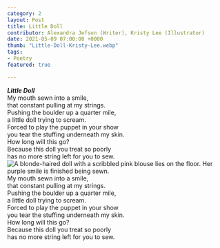 ```yaml
---
category: 2
layout: Post
title: Little Doll
contributor: Alexandra Jefson (Writer), Kristy Lee (Illustrator)
date: 2021-05-09 07:00:00 +0000
thumb: "Little-Doll-Kristy-Lee.webp"
tags: 
- Poetry
featured: true

---
```


<div class="little-doll-main white" title="A blonde-haired doll with a scribbled pink blouse lies on the floor. Her purple smile is finished being sewn.">
<strong><em>Little Doll</em></strong><br/>
My mouth sewn into a smile,<br/>
that constant pulling at my strings.<br/>
Pushing the boulder up a quarter mile,<br/>
a little doll trying to scream.<br/>
Forced to play the puppet in your show<br/>
you tear the stuffing underneath my skin.<br/>
How long will this go?<br/>
Because this doll you treat so poorly<br/>
has no more string left for you to sew.<br/>
</div>

<div class="little-doll-mobile">
<img src="{{ site.baseurl }}/uploads/Little-Doll-Kristy-Lee.png" alt="A blonde-haired doll with a scribbled pink blouse lies on the floor. Her purple smile is finished being sewn."><br/>
My mouth sewn into a smile,<br/>
that constant pulling at my strings.<br/>
Pushing the boulder up a quarter mile,<br/>
a little doll trying to scream.<br/>
Forced to play the puppet in your show<br/>
you tear the stuffing underneath my skin.<br/>
How long will this go?<br/>
Because this doll you treat so poorly<br/>
has no more string left for you to sew.<br/>
</div>